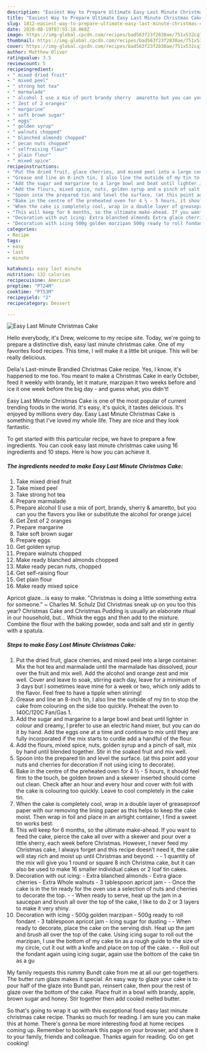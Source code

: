 ```yaml
---
description: "Easiest Way to Prepare Ultimate Easy Last Minute Christmas Cake"
title: "Easiest Way to Prepare Ultimate Easy Last Minute Christmas Cake"
slug: 1812-easiest-way-to-prepare-ultimate-easy-last-minute-christmas-cake
date: 2020-08-19T07:55:18.068Z
image: https://img-global.cpcdn.com/recipes/bad563f23f2830ae/751x532cq70/easy-last-minute-christmas-cake-recipe-main-photo.jpg
thumbnail: https://img-global.cpcdn.com/recipes/bad563f23f2830ae/751x532cq70/easy-last-minute-christmas-cake-recipe-main-photo.jpg
cover: https://img-global.cpcdn.com/recipes/bad563f23f2830ae/751x532cq70/easy-last-minute-christmas-cake-recipe-main-photo.jpg
author: Matthew Oliver
ratingvalue: 3.5
reviewcount: 5
recipeingredient:
- " mixed dried fruit"
- " mixed peel"
- " strong hot tea"
- " marmalade"
- " alcohol I use a mix of port brandy sherry  amaretto but you can you the flavors you like or substitute the alcohol for orange juice"
- " Zest of 2 oranges"
- " margarine"
- " soft brown sugar"
- " eggs"
- " golden syrup"
- " walnuts chopped"
- " blanched almonds chopped"
- " pecan nuts chopped"
- " selfraising flour"
- " plain flour"
- " mixed spice"
recipeinstructions:
- "Put the dried fruit, glace cherries, and mixed peel into a large container. Mix the hot tea and marmalade until the marmalade has dissolved, pour over the fruit and mix well. Add the alcohol and orange zest and mix well. Cover and leave to soak, stirring each day, leave for a minimum of 3 days but I sometimes leave mine for a week or two, which only adds to the flavor. Feel free to have a tipple when stirring!"
- "Grease and line an 8-inch tin, I also line the outside of my tin to stop the cake from colouring on the side too quickly. Preheat the oven to 140C/120C Fan/Gas 1."
- "Add the sugar and margarine to a large bowl and beat until lighter in colour and creamy, I prefer to use an electric hand mixer, but you can do it by hand. Add the eggs one at a time and continue to mix until they are fully incorporated if the mix starts to curdle add a handful of the flour."
- "Add the flours, mixed spice, nuts, golden syrup and a pinch of salt, mix by hand until blended together. Stir in the soaked fruit and mix well."
- "Spoon into the prepared tin and level the surface. (at this point add your nuts and cherries for decoration if not using icing to decorate)."
- "Bake in the centre of the preheated oven for 4 ½ - 5 hours, it should feel firm to the touch, be golden brown and a skewer inserted should come out clean. Check after an hour and every hour and cover with foil with the cake is colouring too quickly. Leave to cool completely in the cake tin."
- "When the cake is completely cool, wrap in a double layer of greaseproof paper with our removing the lining paper as this helps to keep the cake moist. Then wrap in foil and place in an airtight container, I find a sweet tin works best."
- "This will keep for 6 months, so the ultimate make-ahead. If you want to feed the cake, pierce the cake all over with a skewer and pour over a little sherry, each week before Christmas. However, I never feed my Christmas cake, I always forget and this recipe doesn’t need it, the cake will stay rich and moist up until Christmas and beyond.   1 quantity of the mix will give you 1 round or square 8 inch Christma cake, but it can also be used to make 16 smaller individual cakes or 2 loaf tin cakes."
- "Decoration with out icing: Extra blanched almonds Extra glace cherries Extra Whole walnuts 3 tablespoon apricot jam  Once the cake is in the tin ready for the oven use a selection of nuts and cherries to decorate the top.  When ready to serve, heat up the jam in a saucepan and brush all over the top of the cake, I like to do 2 or 3 layers to make it very shiny."
- "Decoration with icing 500g golden marzipan 500g ready to roll fondant 3 tablespoon apricot jam Icing sugar for dusting  When ready to decorate, place the cake on the serving dish. Heat up the jam and brush all over the top of the cake. Using icing sugar to roll out the marzipan, I use the bottom of my cake tin as a rough guide to the size of my circle, cut it out with a knife and place on top of the cake.  Roll out the fondant again using icing sugar, again use the bottom of the cake tin as a gu"
categories:
- Recipe
tags:
- easy
- last
- minute

katakunci: easy last minute 
nutrition: 132 calories
recipecuisine: American
preptime: "PT24M"
cooktime: "PT53M"
recipeyield: "2"
recipecategory: Dessert

---
```



![Easy Last Minute Christmas Cake](https://img-global.cpcdn.com/recipes/bad563f23f2830ae/751x532cq70/easy-last-minute-christmas-cake-recipe-main-photo.jpg)

Hello everybody, it's Drew, welcome to my recipe site. Today, we're going to prepare a distinctive dish, easy last minute christmas cake. One of my favorites food recipes. This time, I will make it a little bit unique. This will be really delicious.

Delia&#39;s Last-minute Brandied Christmas Cake recipe. Yes, I know, it&#39;s happened to me too. You meant to make a Christmas Cake in early October, feed it weekly with brandy, let it mature, marzipan it two weeks before and ice it one week before the big day - and guess what, you didn&#39;t!

Easy Last Minute Christmas Cake is one of the most popular of current trending foods in the world. It's easy, it's quick, it tastes delicious. It's enjoyed by millions every day. Easy Last Minute Christmas Cake is something that I've loved my whole life. They are nice and they look fantastic.


To get started with this particular recipe, we have to prepare a few ingredients. You can cook easy last minute christmas cake using 16 ingredients and 10 steps. Here is how you can achieve it.

<!--inarticleads1-->

##### The ingredients needed to make Easy Last Minute Christmas Cake:

1. Take  mixed dried fruit
1. Take  mixed peel
1. Take  strong hot tea
1. Prepare  marmalade
1. Prepare  alcohol (I use a mix of port, brandy, sherry &amp; amaretto, but you can you the flavors you like or substitute the alcohol for orange juice)
1. Get  Zest of 2 oranges
1. Prepare  margarine
1. Take  soft brown sugar
1. Prepare  eggs
1. Get  golden syrup
1. Prepare  walnuts chopped
1. Make ready  blanched almonds chopped
1. Make ready  pecan nuts, chopped
1. Get  self-raising flour
1. Get  plain flour
1. Make ready  mixed spice


Apricot glaze…is easy to make. &#34;Christmas is doing a little something extra for someone.&#34; ~ Charles M. Schulz Did Christmas sneak up on you too this year? Christmas Cake and Christmas Pudding is usually an elaborate ritual in our household, but… Whisk the eggs and then add to the mixture. Combine the flour with the baking powder, soda and salt and stir in gently with a spatula. 

<!--inarticleads2-->

##### Steps to make Easy Last Minute Christmas Cake:

1. Put the dried fruit, glace cherries, and mixed peel into a large container. Mix the hot tea and marmalade until the marmalade has dissolved, pour over the fruit and mix well. Add the alcohol and orange zest and mix well. Cover and leave to soak, stirring each day, leave for a minimum of 3 days but I sometimes leave mine for a week or two, which only adds to the flavor. Feel free to have a tipple when stirring!
1. Grease and line an 8-inch tin, I also line the outside of my tin to stop the cake from colouring on the side too quickly. Preheat the oven to 140C/120C Fan/Gas 1.
1. Add the sugar and margarine to a large bowl and beat until lighter in colour and creamy, I prefer to use an electric hand mixer, but you can do it by hand. Add the eggs one at a time and continue to mix until they are fully incorporated if the mix starts to curdle add a handful of the flour.
1. Add the flours, mixed spice, nuts, golden syrup and a pinch of salt, mix by hand until blended together. Stir in the soaked fruit and mix well.
1. Spoon into the prepared tin and level the surface. (at this point add your nuts and cherries for decoration if not using icing to decorate).
1. Bake in the centre of the preheated oven for 4 ½ - 5 hours, it should feel firm to the touch, be golden brown and a skewer inserted should come out clean. Check after an hour and every hour and cover with foil with the cake is colouring too quickly. Leave to cool completely in the cake tin.
1. When the cake is completely cool, wrap in a double layer of greaseproof paper with our removing the lining paper as this helps to keep the cake moist. Then wrap in foil and place in an airtight container, I find a sweet tin works best.
1. This will keep for 6 months, so the ultimate make-ahead. If you want to feed the cake, pierce the cake all over with a skewer and pour over a little sherry, each week before Christmas. However, I never feed my Christmas cake, I always forget and this recipe doesn’t need it, the cake will stay rich and moist up until Christmas and beyond. -   - 1 quantity of the mix will give you 1 round or square 8 inch Christma cake, but it can also be used to make 16 smaller individual cakes or 2 loaf tin cakes.
1. Decoration with out icing: - Extra blanched almonds - Extra glace cherries - Extra Whole walnuts - 3 tablespoon apricot jam -  - Once the cake is in the tin ready for the oven use a selection of nuts and cherries to decorate the top. -  - When ready to serve, heat up the jam in a saucepan and brush all over the top of the cake, I like to do 2 or 3 layers to make it very shiny.
1. Decoration with icing - 500g golden marzipan - 500g ready to roll fondant - 3 tablespoon apricot jam - Icing sugar for dusting -  - When ready to decorate, place the cake on the serving dish. Heat up the jam and brush all over the top of the cake. Using icing sugar to roll out the marzipan, I use the bottom of my cake tin as a rough guide to the size of my circle, cut it out with a knife and place on top of the cake. -  - Roll out the fondant again using icing sugar, again use the bottom of the cake tin as a gu


My family requests this rummy Bundt cake from me at all our get-togethers. The butter rum glaze makes it special. An easy way to glaze your cake is to pour half of the glaze into Bundt pan, reinsert cake, then pour the rest of glaze over the bottom of the cake. Place fruit in a bowl with brandy, apple, brown sugar and honey. Stir together then add cooled melted butter. 

So that's going to wrap it up with this exceptional food easy last minute christmas cake recipe. Thanks so much for reading. I am sure you can make this at home. There's gonna be more interesting food at home recipes coming up. Remember to bookmark this page on your browser, and share it to your family, friends and colleague. Thanks again for reading. Go on get cooking!
